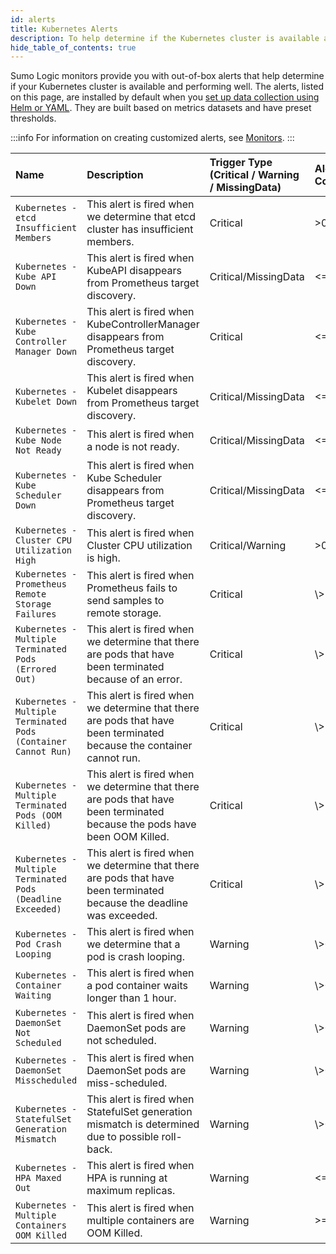 ```yaml
---
id: alerts
title: Kubernetes Alerts
description: To help determine if the Kubernetes cluster is available and performing well, the Sumo Logic monitors are provided with out of box alerts.
hide_table_of_contents: true
---
```


Sumo Logic monitors provide you with out-of-box alerts that help determine if your Kubernetes cluster is available and performing well. The alerts, listed on this page, are installed by default when you [set up data collection using Helm or YAML](/docs/observability/kubernetes/quickstart/#installation). They are built based on metrics datasets and have preset thresholds.

:::info
For information on creating customized alerts, see [Monitors](/docs/alerts/monitors).
:::

| Name | Description | Trigger Type (Critical / Warning / MissingData) | Alert Condition | Recovery Condition |
|:--|:--|:--|:--|:--|
| `Kubernetes - etcd Insufficient Members` | This alert is fired when we determine that etcd cluster has insufficient members. | Critical | >0 | \<=0 |
| `Kubernetes - Kube API Down` | This alert is fired when KubeAPI disappears from Prometheus target discovery. | Critical/MissingData | \<=0 | \\>0 |
| `Kubernetes - Kube Controller Manager Down` | This alert is fired when KubeControllerManager disappears from Prometheus target discovery. | Critical | \<=0 | \\>0 |
| `Kubernetes - Kubelet Down` | This alert is fired when Kubelet disappears from Prometheus target discovery. | Critical/MissingData | \<=0 | \\>0 |
| `Kubernetes - Kube Node Not Ready` | This alert is fired when a node is not ready. | Critical/MissingData | \<=0 | \\>0 |
| `Kubernetes - Kube Scheduler Down` | This alert is fired when Kube Scheduler disappears from Prometheus target discovery. | Critical/MissingData | \<=0 | \\>0 |
| `Kubernetes -Cluster CPU Utilization High` | This alert is fired when Cluster CPU utilization is high. | Critical/Warning | >0.90 | \<=0.90 |
| `Kubernetes - Prometheus Remote Storage Failures` | This alert is fired when Prometheus fails to send samples to remote storage. | Critical | \\>1 | \<=1 |
| `Kubernetes -Multiple Terminated Pods (Errored Out)` | This alert is fired when we determine that there are pods that have been terminated because of an error. | Critical | \\>5 | \<=5 |
| `Kubernetes - Multiple Terminated Pods (Container Cannot Run)` | This alert is fired when we determine that there are pods that have been terminated because the container cannot run. | Critical | \\>5 | \<=5 |
| `Kubernetes - Multiple Terminated Pods (OOM Killed)` | This alert is fired when we determine that there are pods that have been terminated because the pods have been OOM Killed. | Critical | \\>5 | \<=5 |
| `Kubernetes - Multiple Terminated Pods (Deadline Exceeded)` | This alert is fired when we determine that there are pods that have been terminated because the deadline was exceeded. | Critical | \\>5 | \<=5 |
| `Kubernetes - Pod Crash Looping` | This alert is fired when we determine that a pod is crash looping. | Warning | \\>0 | \<=0 |
| `Kubernetes - Container Waiting` | This alert is fired when a pod container waits longer than 1 hour. | Warning | \\>0 | \<=0 |
| `Kubernetes - DaemonSet Not Scheduled` | This alert is fired when DaemonSet pods are not scheduled. | Warning | \\>0 | \<=0 |
| `Kubernetes - DaemonSet Misscheduled` | This alert is fired when DaemonSet pods are miss-scheduled. | Warning | \\>0 | \<=0 |
| `Kubernetes - StatefulSet Generation Mismatch` | This alert is fired when StatefulSet generation mismatch is determined due to possible roll-back. | Warning | \\>0 | \<=0 |
| `Kubernetes - HPA Maxed Out` | This alert is fired when HPA is running at maximum replicas. | Warning | \<=0 | \\>0 |
| `Kubernetes - Multiple Containers OOM Killed` | This alert is fired when multiple containers are OOM Killed. | Warning | >=5 | \<5 |
